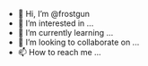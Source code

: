 - 👋 Hi, I’m @frostgun
- 👀 I’m interested in ...
- 🌱 I’m currently learning ...
- 💞️ I’m looking to collaborate on ...
- 📫 How to reach me ...

<!---
frostgun/frostgun is a ✨ special ✨ repository because its `README.md` (this file) appears on your GitHub profile.
You can click the Preview link to take a look at your changes.
--->
